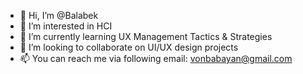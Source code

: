 - 👋 Hi, I’m @Balabek
- 👀 I’m interested in HCI
- 🌱 I’m currently learning UX Management Tactics & Strategies
- 💞️ I’m looking to collaborate on UI/UX design projects
- 📫 You can reach me via following email: vonbabayan@gmail.com

<!---
Balabek/Balabek is a ✨ special ✨ repository because its `README.md` (this file) appears on your GitHub profile.
You can click the Preview link to take a look at your changes.
--->
